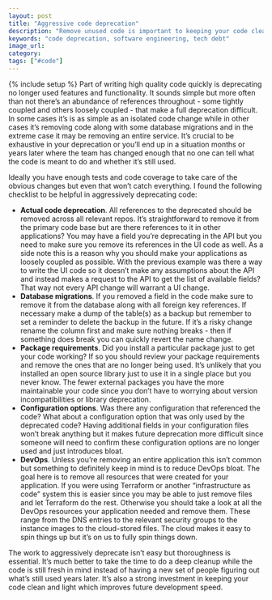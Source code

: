 ```yaml
---
layout: post
title: "Aggressive code deprecation"
description: "Remove unused code is important to keeping your code clean and maintainable. To do it properly you need to aggressively deprecate code."
keywords: "code deprecation, software engineering, tech debt"
image_url:
category:
tags: ["#code"]
---
```

{% include setup %}
Part of writing high quality code quickly is deprecating no longer used features and functionality. It sounds simple but more often than not there’s an abundance of references throughout - some tightly coupled and others loosely coupled - that make a full deprecation difficult. In some cases it’s is as simple as an isolated code change while in other cases it’s removing code along with some database migrations and in the extreme case it may be removing an entire service. It’s crucial to be exhaustive in your deprecation or you’ll end up in a situation months or years later where the team has changed enough that no one can tell what the code is meant to do and whether it’s still used.

Ideally you have enough tests and code coverage to take care of the obvious changes but even that won’t catch everything. I found the following checklist to be helpful in aggressively deprecating code:

- **Actual code deprecation**. All references to the deprecated should be removed across all relevant repos. It’s straightforward to remove it from the primary code base but are there references to it in other applications? You may have a field you’re deprecating in the API but you need to make sure you remove its references in the UI code as well. As a side note this is a reason why you should make your applications as loosely coupled as possible. With the previous example was there a way to write the UI code so it doesn’t make any assumptions about the API and instead makes a request to the API to get the list of available fields? That way not every API change will warrant a UI change.
- **Database migrations**. If you removed a field in the code make sure to remove it from the database along with all foreign key references. If necessary make a dump of the table(s) as a backup but remember to set a reminder to delete the backup in the future. If it’s a risky change rename the column first and make sure nothing breaks - then if something does break you can quickly revert the name change.
- **Package requirements**. Did you install a particular package just to get your code working? If so you should review your package requirements and remove the ones that are no longer being used. It’s unlikely that you installed an open source library just to use it in a single place but you never know. The fewer external packages you have the more maintainable your code since you don’t have to worrying about version incompatibilities or library deprecation.
- **Configuration options**. Was there any configuration that referenced the code? What about a configuration option that was only used by the deprecated code? Having additional fields in your configuration files won’t break anything but it makes future deprecation more difficult since someone will need to confirm these configuration options are no longer used and just introduces bloat.
- **DevOps**. Unless you’re removing an entire application this isn’t common but something to definitely keep in mind is to reduce DevOps bloat. The goal here is to remove all resources that were created for your application. If you were using Terraform or another “infrastructure as code” system this is easier since you may be able to just remove files and let Terraform do the rest. Otherwise you should take a look at all the DevOps resources your application needed and remove them. These range from the DNS entries to the relevant security groups to the instance images to the cloud-stored files. The cloud makes it easy to spin things up but it’s on us to fully spin things down.

The work to aggressively deprecate isn’t easy but thoroughness is essential. It’s much better to take the time to do a deep cleanup while the code is still fresh in mind instead of having a new set of people figuring out what’s still used years later. It’s also a strong investment in keeping your code clean and light which improves future development speed.
